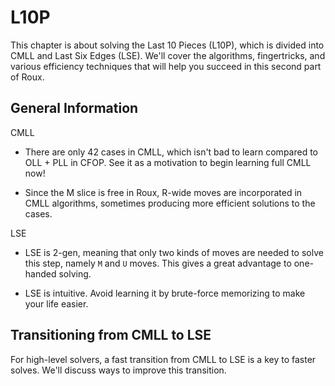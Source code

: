 # L10P

This chapter is about solving the Last 10 Pieces (L10P), which is divided into CMLL and Last Six Edges (LSE). We'll cover the algorithms, fingertricks, and various efficiency techniques that will help you succeed in this second part of Roux.

## General Information
CMLL
- There are only 42 cases in CMLL, which isn't bad to learn compared to OLL + PLL in CFOP. See it as a motivation to begin learning full CMLL now! 


- Since the M slice is free in Roux, R-wide moves are incorporated in CMLL algorithms, sometimes producing more efficient solutions to the cases.

LSE
- LSE is 2-gen, meaning that only two kinds of moves are needed to solve this step, namely `M` and `U` moves. This gives a great advantage to one-handed solving.


- LSE is intuitive. Avoid learning it by brute-force memorizing to make your life easier.

## Transitioning from CMLL to LSE
For high-level solvers, a fast transition from CMLL to LSE is a key to faster solves. We'll discuss ways to improve this transition.


